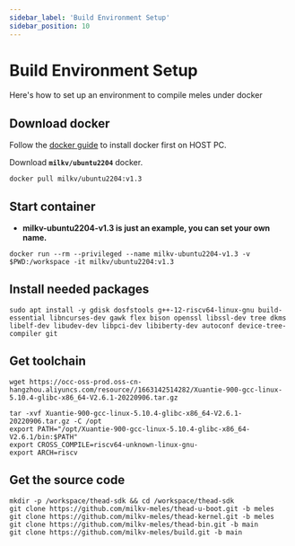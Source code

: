 ```yaml
---
sidebar_label: 'Build Environment Setup'
sidebar_position: 10
---
```


# Build Environment Setup

Here's how to set up an environment to compile meles under docker

## Download docker

Follow the [docker guide](https://docs.docker.com/get-docker/) to install docker first on HOST PC.

Download **`milkv/ubuntu2204`** docker.

```
docker pull milkv/ubuntu2204:v1.3
```

## Start container

- **milkv-ubuntu2204-v1.3 is just an example, you can set your own name.**

```
docker run --rm --privileged --name milkv-ubuntu2204-v1.3 -v $PWD:/workspace -it milkv/ubuntu2204:v1.3
```

## Install needed packages

```
sudo apt install -y gdisk dosfstools g++-12-riscv64-linux-gnu build-essential libncurses-dev gawk flex bison openssl libssl-dev tree dkms libelf-dev libudev-dev libpci-dev libiberty-dev autoconf device-tree-compiler git
```

## Get toolchain

```
wget https://occ-oss-prod.oss-cn-hangzhou.aliyuncs.com/resource//1663142514282/Xuantie-900-gcc-linux-5.10.4-glibc-x86_64-V2.6.1-20220906.tar.gz

tar -xvf Xuantie-900-gcc-linux-5.10.4-glibc-x86_64-V2.6.1-20220906.tar.gz -C /opt
export PATH="/opt/Xuantie-900-gcc-linux-5.10.4-glibc-x86_64-V2.6.1/bin:$PATH"
export CROSS_COMPILE=riscv64-unknown-linux-gnu-
export ARCH=riscv
```

## Get the source code

```
mkdir -p /workspace/thead-sdk && cd /workspace/thead-sdk
git clone https://github.com/milkv-meles/thead-u-boot.git -b meles
git clone https://github.com/milkv-meles/thead-kernel.git -b meles
git clone https://github.com/milkv-meles/thead-bin.git -b main
git clone https://github.com/milkv-meles/build.git -b main
```